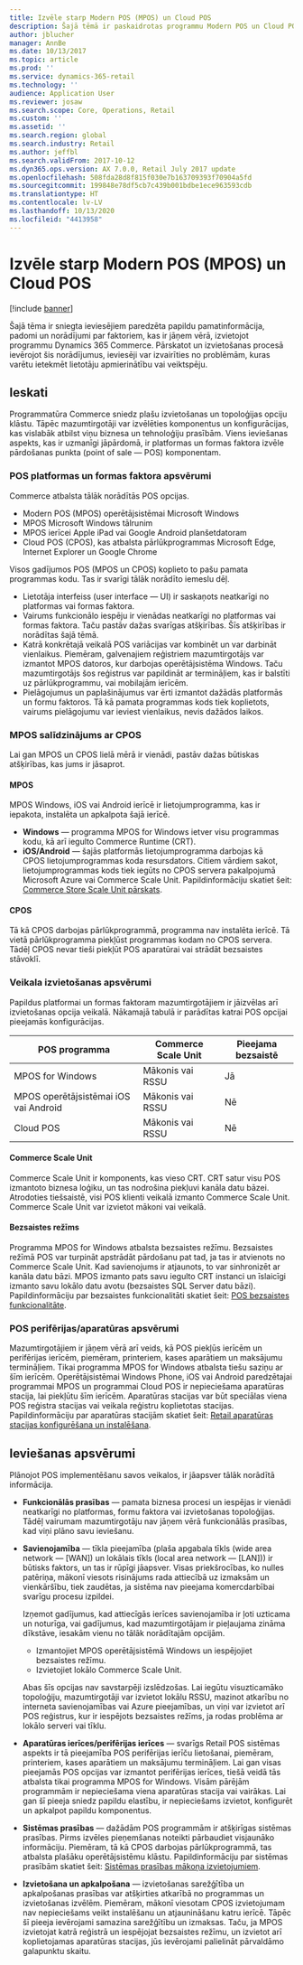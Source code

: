 ```yaml
---
title: Izvēle starp Modern POS (MPOS) un Cloud POS
description: Šajā tēmā ir paskaidrotas programmu Modern POS un Cloud POS galvenās atšķirības. Tajā ir aprakstīti arī dažādi faktori, kas ir jāņem vērā mazumtirgotājiem, kuri ievieš Dynamics 365 Commerce, lai izvēlētos savām prasībām piemērotāko risinājumu.
author: jblucher
manager: AnnBe
ms.date: 10/13/2017
ms.topic: article
ms.prod: ''
ms.service: dynamics-365-retail
ms.technology: ''
audience: Application User
ms.reviewer: josaw
ms.search.scope: Core, Operations, Retail
ms.custom: ''
ms.assetid: ''
ms.search.region: global
ms.search.industry: Retail
ms.author: jeffbl
ms.search.validFrom: 2017-10-12
ms.dyn365.ops.version: AX 7.0.0, Retail July 2017 update
ms.openlocfilehash: 508fda28d8f815f030e7b163709393f70904a5fd
ms.sourcegitcommit: 199848e78df5cb7c439b001bdbe1ece963593cdb
ms.translationtype: HT
ms.contentlocale: lv-LV
ms.lasthandoff: 10/13/2020
ms.locfileid: "4413958"
---
```

# <a name="choose-between-modern-pos-mpos-and-cloud-pos"></a>Izvēle starp Modern POS (MPOS) un Cloud POS

[!include [banner](includes/banner.md)]

Šajā tēma ir sniegta ieviesējiem paredzēta papildu pamatinformācija, padomi un norādījumi par faktoriem, kas ir jāņem vērā, izvietojot programmu Dynamics 365 Commerce. Pārskatot un izvietošanas procesā ievērojot šis norādījumus, ieviesēji var izvairīties no problēmām, kuras varētu ietekmēt lietotāju apmierinātību vai veiktspēju.

## <a name="insights"></a>Ieskati

Programmatūra Commerce sniedz plašu izvietošanas un topoloģijas opciju klāstu. Tāpēc mazumtirgotāji var izvēlēties komponentus un konfigurācijas, kas vislabāk atbilst viņu biznesa un tehnoloģiju prasībām. Viens ieviešanas aspekts, kas ir uzmanīgi jāpārdomā, ir platformas un formas faktora izvēle pārdošanas punkta (point of sale — POS) komponentam.

### <a name="pos-platform-and-form-factor-considerations"></a>POS platformas un formas faktora apsvērumi

Commerce atbalsta tālāk norādītās POS opcijas.

- Modern POS (MPOS) operētājsistēmai Microsoft Windows
- MPOS Microsoft Windows tālrunim
- MPOS ierīcei Apple iPad vai Google Android planšetdatoram
- Cloud POS (CPOS), kas atbalsta pārlūkprogrammas Microsoft Edge, Internet Explorer un Google Chrome

Visos gadījumos POS (MPOS un CPOS) koplieto to pašu pamata programmas kodu. Tas ir svarīgi tālāk norādīto iemeslu dēļ.

- Lietotāja interfeiss (user interface — UI) ir saskaņots neatkarīgi no platformas vai formas faktora.
- Vairums funkcionālo iespēju ir vienādas neatkarīgi no platformas vai formas faktora. Taču pastāv dažas svarīgas atšķirības. Šīs atšķirības ir norādītas šajā tēmā.
- Katrā konkrētajā veikalā POS variācijas var kombinēt un var darbināt vienlaikus. Piemēram, galvenajiem reģistriem mazumtirgotājs var izmantot MPOS datoros, kur darbojas operētājsistēma Windows. Taču mazumtirgotājs šos reģistrus var papildināt ar termināļiem, kas ir balstīti uz pārlūkprogrammu, vai mobilajām ierīcēm.
- Pielāgojumus un paplašinājumus var ērti izmantot dažādās platformās un formu faktoros. Tā kā pamata programmas kods tiek koplietots, vairums pielāgojumu var ieviest vienlaikus, nevis dažādos laikos.

### <a name="mpos-vs-cpos"></a>MPOS salīdzinājums ar CPOS

Lai gan MPOS un CPOS lielā mērā ir vienādi, pastāv dažas būtiskas atšķirības, kas jums ir jāsaprot.

#### <a name="mpos"></a>MPOS

MPOS Windows, iOS vai Android ierīcē ir lietojumprogramma, kas ir iepakota, instalēta un apkalpota šajā ierīcē.

- **Windows** — programma MPOS for Windows ietver visu programmas kodu, kā arī iegulto Commerce Runtime (CRT). 
- **iOS/Android** — šajās platformās lietojumprogramma darbojas kā CPOS lietojumprogrammas koda resursdators. Citiem vārdiem sakot, lietojumprogrammas kods tiek iegūts no CPOS servera pakalpojumā Microsoft Azure vai Commerce Scale Unit. Papildinformāciju skatiet šeit: [Commerce Store Scale Unit pārskats](https://docs.microsoft.com/dynamics365/unified-operations/retail/dev-itpro/retail-store-system-begin).

#### <a name="cpos"></a>CPOS

Tā kā CPOS darbojas pārlūkprogrammā, programma nav instalēta ierīcē. Tā vietā pārlūkprogramma piekļūst programmas kodam no CPOS servera. Tādēļ CPOS nevar tieši piekļūt POS aparatūrai vai strādāt bezsaistes stāvoklī.

### <a name="store-deployment-considerations"></a>Veikala izvietošanas apsvērumi

Papildus platformai un formas faktoram mazumtirgotājiem ir jāizvēlas arī izvietošanas opcija veikalā. Nākamajā tabulā ir parādītas katrai POS opcijai pieejamās konfigurācijas.

| POS programma         | Commerce Scale Unit | Pieejama bezsaistē |
|-------------------------|---------------|-------------------|
| MPOS for Windows        | Mākonis vai RSSU | Jā               |
| MPOS operētājsistēmai iOS vai Android | Mākonis vai RSSU | Nē                |
| Cloud POS               | Mākonis vai RSSU | Nē                |

#### <a name="commerce-scale-unit"></a>Commerce Scale Unit

Commerce Scale Unit ir komponents, kas vieso CRT. CRT satur visu POS izmantoto biznesa loģiku, un tas nodrošina piekļuvi kanāla datu bāzei. Atrodoties tiešsaistē, visi POS klienti veikalā izmanto Commerce Scale Unit. Commerce Scale Unit var izvietot mākoni vai veikalā.

#### <a name="offline-mode"></a>Bezsaistes režīms

Programma MPOS for Windows atbalsta bezsaistes režīmu. Bezsaistes režīmā POS var turpināt apstrādāt pārdošanu pat tad, ja tas ir atvienots no Commerce Scale Unit. Kad savienojums ir atjaunots, to var sinhronizēt ar kanāla datu bāzi. MPOS izmanto pats savu iegulto CRT instanci un īslaicīgi izmanto savu lokālo datu avotu (bezsaistes SQL Server datu bāzi). Papildinformāciju par bezsaistes funkcionalitāti skatiet šeit: [POS bezsaistes funkcionalitāte](https://docs.microsoft.com/dynamics365/unified-operations/retail/pos-offline-functionality).

### <a name="pos-peripheralhardware-considerations"></a>POS perifērijas/aparatūras apsvērumi

Mazumtirgotājiem ir jāņem vērā arī veids, kā POS piekļūs ierīcēm un perifērijas ierīcēm, piemēram, printeriem, kases aparātiem un maksājumu termināļiem. Tikai programma MPOS for Windows atbalsta tiešu saziņu ar šīm ierīcēm. Operētājsistēmai Windows Phone, iOS vai Android paredzētajai programmai MPOS un programmai Cloud POS ir nepieciešama aparatūras stacija, lai piekļūtu šīm ierīcēm. Aparatūras stacijas var būt speciālas viena POS reģistra stacijas vai veikala reģistru koplietotas stacijas. Papildinformāciju par aparatūras stacijām skatiet šeit: [Retail aparatūras stacijas konfigurēšana un instalēšana](https://docs.microsoft.com/dynamics365/unified-operations/retail/retail-hardware-station-configuration-installation).

## <a name="implementation-considerations"></a>Ieviešanas apsvērumi

Plānojot POS implementēšanu savos veikalos, ir jāapsver tālāk norādītā informācija.

- **Funkcionālās prasības** — pamata biznesa procesi un iespējas ir vienādi neatkarīgi no platformas, formu faktora vai izvietošanas topoloģijas. Tādēļ vairumam mazumtirgotāju nav jāņem vērā funkcionālās prasības, kad viņi plāno savu ieviešanu.
- **Savienojamība** — tīkla pieejamība (plaša apgabala tīkls (wide area network — \[WAN\]) un lokālais tīkls (local area network — \[LAN\])) ir būtisks faktors, un tas ir rūpīgi jāapsver. Visas priekšrocības, ko nulles patēriņa, mākonī viesots risinājums rada attiecībā uz izmaksām un vienkāršību, tiek zaudētas, ja sistēma nav pieejama komercdarbībai svarīgu procesu izpildei.

    Izņemot gadījumus, kad attiecīgās ierīces savienojamība ir ļoti uzticama un noturīga, vai gadījumus, kad mazumtirgotājam ir pieļaujama zināma dīkstāve, iesakām vienu no tālāk norādītajām opcijām.

    - Izmantojiet MPOS operētājsistēmā Windows un iespējojiet bezsaistes režīmu.
    - Izvietojiet lokālo Commerce Scale Unit.

    Abas šīs opcijas nav savstarpēji izslēdzošas. Lai iegūtu visuzticamāko topoloģiju, mazumtirgotāji var izvietot lokālu RSSU, mazinot atkarību no interneta savienojamības vai Azure pieejamības, un viņi var izvietot arī POS reģistrus, kur ir iespējots bezsaistes režīms, ja rodas problēma ar lokālo serveri vai tīklu.

- **Aparatūras ierīces/perifērijas ierīces** — svarīgs Retail POS sistēmas aspekts ir tā pieejamība POS perifērijas ierīču lietošanai, piemēram, printeriem, kases aparātiem un maksājumu termināļiem. Lai gan visas pieejamās POS opcijas var izmantot perifērijas ierīces, tiešā veidā tās atbalsta tikai programma MPOS for Windows. Visām pārējām programmām ir nepieciešama viena aparatūras stacija vai vairākas. Lai gan šī pieeja sniedz papildu elastību, ir nepieciešams izvietot, konfigurēt un apkalpot papildu komponentus.
- **Sistēmas prasības** — dažādām POS programmām ir atšķirīgas sistēmas prasības. Pirms izvēles pieņemšanas noteikti pārbaudiet visjaunāko informāciju. Piemēram, tā kā CPOS darbojas pārlūkprogrammā, tas atbalsta plašāku operētājsistēmu klāstu. Papildinformāciju par sistēmas prasībām skatiet šeit: [Sistēmas prasības mākoņa izvietojumiem](https://docs.microsoft.com/dynamics365/unified-operations/fin-and-ops/get-started/system-requirements).
- **Izvietošana un apkalpošana** — izvietošanas sarežģītība un apkalpošanas prasības var atšķirties atkarībā no programmas un izvietošanas izvēlēm. Piemēram, mākonī viesotam CPOS izvietojumam nav nepieciešams veikt instalēšanu un atjaunināšanu katru ierīcē. Tāpēc šī pieeja ievērojami samazina sarežģītību un izmaksas. Taču, ja MPOS izvietojat katrā reģistrā un iespējojat bezsaistes režīmu, un izvietot arī koplietojamas aparatūras stacijas, jūs ievērojami palielināt pārvaldāmo galapunktu skaitu.
